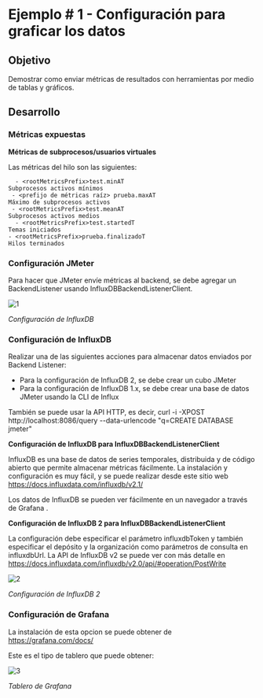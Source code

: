 # Ejemplo # 1 - Configuración para graficar los datos

## Objetivo

Demostrar como enviar métricas de resultados con herramientas por medio de tablas y gráficos.

## Desarrollo

### Métricas expuestas

**Métricas de subprocesos/usuarios virtuales**

Las métricas del hilo son las siguientes:

      - <rootMetricsPrefix>test.minAT
    Subprocesos activos mínimos
     - <prefijo de métricas raíz> prueba.maxAT
    Máximo de subprocesos activos
     - <rootMetricsPrefix>test.meanAT
    Subprocesos activos medios
      - <rootMetricsPrefix>test.startedT
    Temas iniciados
    - <rootMetricsPrefix>prueba.finalizadoT
    Hilos terminados
    
    
### Configuración JMeter

Para hacer que JMeter envíe métricas al backend, se debe agregar un BackendListener usando InfluxDBBackendListenerClient.

![1](https://user-images.githubusercontent.com/22419786/156910054-95c29558-5e16-4633-9d1e-a73b30aa1c97.png)

*Configuración de InfluxDB*


### Configuración de InfluxDB

Realizar una de las siguientes acciones para almacenar datos enviados por Backend Listener:

* Para la configuración de InfluxDB 2, se debe crear un cubo JMeter
* Para la configuración de InfluxDB 1.x, se debe crear una base de datos JMeter usando la CLI de Influx

También se puede usar la API HTTP, es decir, curl -i -XPOST http://localhost:8086/query --data-urlencode "q=CREATE DATABASE jmeter"

**Configuración de InfluxDB para InfluxDBBackendListenerClient**

InfluxDB es una base de datos de series temporales, distribuida y de código abierto que permite almacenar métricas fácilmente. 
La instalación y configuración es muy fácil, y se puede realizar desde este sitio web https://docs.influxdata.com/influxdb/v2.1/

Los datos de InfluxDB se pueden ver fácilmente en un navegador a través de Grafana .

**Configuración de InfluxDB 2 para InfluxDBBackendListenerClient**

La configuración debe especificar el parámetro influxdbToken y también especificar el depósito y la organización como parámetros de consulta en influxdbUrl. La API de InfluxDB v2 se puede ver con más detalle en https://docs.influxdata.com/influxdb/v2.0/api/#operation/PostWrite

![2](https://user-images.githubusercontent.com/22419786/156910058-34f9e450-b4e5-4d39-9235-a65fec5b4214.png)

*Configuración de InfluxDB 2*


### Configuración de Grafana

La instalación de esta opcion  se puede obtener de https://grafana.com/docs/

Este es el tipo de tablero que puede obtener:

![3](https://user-images.githubusercontent.com/22419786/156910060-95928d20-d918-4868-bc9d-82777a399591.png)

*Tablero de Grafana*
